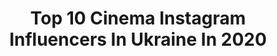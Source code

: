 ---
title: Top 10 Cinema Instagram Influencers In Ukraine In 2020
description: >-
  Find top cinema Instagram influencers in Ukraine in 2020. Most popular hashtags: #videography #weddingcrimea #weddingvideo #weddingmoscow.
platform: Instagram
profiles:
  - username: "vorot.raw"
    fullname: >-
      Фотограф | Воротинцев | Киев
    location: "Ukraine"
    followers: 3065
    engagement: 2859
    commentsToLikes: 0.036284
    avatar: "https://scontent-ams4-1.cdninstagram.com/v/t51.2885-19/s320x320/67413275_523024468258088_7212503318491299840_n.jpg?_nc_ht=scontent-ams4-1.cdninstagram.com&_nc_ohc=eWvJvZoLQ6YAX9SYohU&oh=e288d7448bd15ca7002e33498f8043d8&oe=5EBBB33B"
    verified: false
    hashtags: "#vorotway, #vorot"
  - username: "taras.tsymbaliuk"
    fullname: >-
      Taras Tsymbaliuk
    location: "Ukraine"
    followers: 55764
    engagement: 452
    commentsToLikes: 0.019162
    avatar: "https://scontent-ams4-1.cdninstagram.com/v/t51.2885-19/s320x320/90089866_854691251710378_4568828012954386432_n.jpg?_nc_ht=scontent-ams4-1.cdninstagram.com&_nc_ohc=5-2kBcWUuTUAX_2uDev&oh=f89c1ca9c90da95bf33cb14e0c07bfb7&oe=5EB3562B"
    verified: false
    hashtags: "#zniewolona"
  - username: "bad_ganna"
    fullname: >-
      Ann bad Businessman
    location: "Ukraine"
    followers: 8639
    engagement: 530
    commentsToLikes: 0.041973
    avatar: "https://scontent-lht6-1.cdninstagram.com/v/t51.2885-19/s320x320/75397733_583105049115345_7146130186684071936_n.jpg?_nc_ht=scontent-lht6-1.cdninstagram.com&_nc_ohc=PPITOwDT4W8AX8Vk7J7&oh=523320bcf454135f779b219fe964fe28&oe=5EBBD4E2"
    verified: false
    hashtags: "#bad, #coronavirus, #quarantine"
  - username: "liza_liubimova_l"
    fullname: >-
      Liza Liubimova
    location: "Ukraine"
    followers: 22051
    engagement: 914
    commentsToLikes: 0.011982
    avatar: "https://scontent-ams4-1.cdninstagram.com/v/t51.2885-19/s320x320/42693869_727842737568018_7693949627451572224_n.jpg?_nc_ht=scontent-ams4-1.cdninstagram.com&_nc_ohc=6ejmgW3T3-sAX86NP0d&oh=caf71b7dd5416a49218ea33f92206a48&oe=5EB9B6CD"
    verified: false
    hashtags: "#theatre, #theatregodo, #godogirls, #party"
  - username: "server_lyumanov"
    fullname: >-
      Сервер Люманов
    location: "Ukraine"
    followers: 18041
    engagement: 351
    commentsToLikes: 0.054206
    avatar: "https://scontent-lhr8-1.cdninstagram.com/v/t51.2885-19/s320x320/88977280_253564782306527_4638974737387618304_n.jpg?_nc_ht=scontent-lhr8-1.cdninstagram.com&_nc_ohc=G3zf1DtUFLcAX_Q9bTX&oh=c606e814799d9276b164fc7475dec22c&oe=5EBC346B"
    verified: false
    hashtags: "#simferopol, #25years, #videography, #weddingvideo"
  - username: "emir_aliev_"
    fullname: >-
      Эмир Алиев
    location: "Ukraine"
    followers: 20698
    engagement: 541
    commentsToLikes: 0.016523
    avatar: "https://scontent-ams4-1.cdninstagram.com/v/t51.2885-19/s320x320/22582139_1970685053145133_6321552845887766528_n.jpg?_nc_ht=scontent-ams4-1.cdninstagram.com&_nc_ohc=_Qdpk8LSlDQAX90FiWF&oh=9a69dd39452cdd86a7577161f14060c3&oe=5EBC36A4"
    verified: false
    hashtags: "#videography, #weddingcrimea, #sudak, #crimea"
  - username: "norm_li"
    fullname: >-
      Norm Li, csc
    location: "Ukraine"
    followers: 5081
    engagement: 1004
    commentsToLikes: 0.036786
    avatar: "https://scontent-ams4-1.cdninstagram.com/v/t51.2885-19/s320x320/66314424_395104128030644_3040637799603634176_n.jpg?_nc_ht=scontent-ams4-1.cdninstagram.com&_nc_ohc=vIEXY1HAks8AX9XKQvO&oh=168f4cda04ef4aa663dbac564444d5e7&oe=5EB5074F"
    verified: false
    hashtags: ""
  - username: "fordesman"
    fullname: >-
      Ben Fordesman
    location: "Ukraine"
    followers: 5703
    engagement: 478
    commentsToLikes: 0.044301
    avatar: "https://scontent-ams4-1.cdninstagram.com/v/t51.2885-19/s320x320/13113829_1029478210456457_1075279525_a.jpg?_nc_ht=scontent-ams4-1.cdninstagram.com&_nc_ohc=Y5l3-XFbvXEAX8LUx0K&oh=a396ad75c4d77e6c00b88a3e7c5af389&oe=5EB2684C"
    verified: false
    hashtags: ""
  - username: "melnikstyle"
    fullname: >-
      ᴠɪᴛᴀʟɪɪ ᴍᴇʟɴɪᴋ
    location: "Ukraine"
    followers: 168784
    engagement: 1278
    commentsToLikes: 0.012784
    avatar: "https://scontent-ams4-1.cdninstagram.com/v/t51.2885-19/s320x320/36148304_2110886159191219_6625740335509143552_n.jpg?_nc_ht=scontent-ams4-1.cdninstagram.com&_nc_ohc=d4QMSpBmkwEAX9n5LRi&oh=73f82694f41a8f382c604b738f79fd7b&oe=5EBA74F4"
    verified: false
    hashtags: "#35mmfilmphotography, #blackandwhitephotography, #kievgram, #paris"
  - username: "alyona_smirnova_miss"
    fullname: >-
      ————— ALYONA SMIRNOVA —————
    location: "Ukraine"
    followers: 30139
    engagement: 128
    commentsToLikes: 0.025366
    avatar: "https://scontent-ams4-1.cdninstagram.com/v/t51.2885-19/s320x320/91246385_2223227374651709_7347323578863321088_n.jpg?_nc_ht=scontent-ams4-1.cdninstagram.com&_nc_ohc=Dse8sXgeniYAX8iJEny&oh=618cfe73d2a9e967c706408f8ded70f3&oe=5EB977D2"
    verified: false
    hashtags: "#pageant, #elastic, #yoga, #losangeles"
---